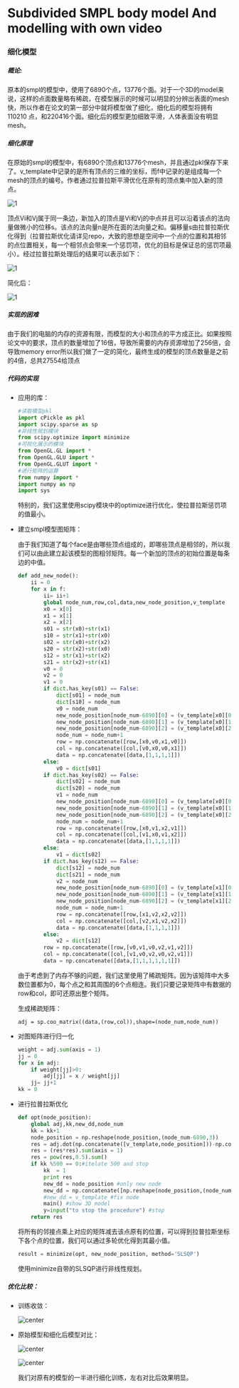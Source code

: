 # Subdivided SMPL body model And modelling with own video

### 细化模型

##### 概论:

原本的smpl的模型中，使用了6890个点，13776个面。对于一个3D的model来说，这样的点面数量略有稀疏，在模型展示的时候可以明显的分辨出表面的mesh快，所以作者在论文的第一部分中就将模型做了细化，细化后的模型将拥有110210 点，和220416个面。细化后的模型更加细致平滑，人体表面没有明显mesh。

##### 细化原理

在原始的smpl的模型中，有6890个顶点和13776个mesh，并且通过pkl保存下来了。v_template中记录的是所有顶点的三维的坐标，而f中记录的是组成每一个mesh的顶点的编号。作者通过拉普拉斯平滑优化在原有的顶点集中加入新的顶点。

![1](./src/1.png)

顶点Vi和Vj属于同一条边，新加入的顶点是Vi和Vj的中点并且可以沿着该点的法向量做微小的位移s。该点的法向量n是所在面的法向量之和。偏移量s由拉普拉斯优化得到（拉普拉斯优化请详见repo，大致的思想是空间中一个点的位置和其相邻的点位置相关，每一个相邻点会带来一个惩罚项，优化的目标是保证总的惩罚项最小）。经过拉普拉斯处理后的结果可以表示如下：

![1](./src/2.png)

简化后：

![1](./src/3.png)

##### 实现的困难

由于我们的电脑的内存的资源有限，而模型的大小和顶点的平方成正比。如果按照论文中的要求，顶点的数量增加了16倍，导致所需要的内存资源增加了256倍，会导致memory error所以我们做了一定的简化，最终生成的模型的顶点数量是之前的4倍，总共27554给顶点

##### 代码的实现

- 应用的库：

  ```python
  #读取模型pkl
  import cPickle as pkl
  import scipy.sparse as sp
  #非线性规划模块
  from scipy.optimize import minimize
  #可视化展示的模块
  from OpenGL.GL import *
  from OpenGL.GLU import *
  from OpenGL.GLUT import *
  #进行矩阵的运算
  from numpy import *
  import numpy as np
  import sys
  ```

  特别的，我们这里使用scipy模块中的optimize进行优化，使拉普拉斯惩罚项的值最小。

- 建立smpl模型图矩阵：

  由于我们知道了每个face是由哪些顶点组成的，即哪些顶点是相邻的，所以我们可以由此建立起该模型的图相邻矩阵。每一个新加的顶点的初始位置是每条边的中值。

  ```python
  def add_new_node():
      ii = 0
      for x in f:
          ii= ii+1
          global node_num,row,col,data,new_node_position,v_template
          x0 = x[0]
          x1 = x[1]
          x2 = x[2]
          s01 = str(x0)+str(x1)
          s10 = str(x1)+str(x0)
          s02 = str(x0)+str(x2)
          s20 = str(x2)+str(x0)
          s12 = str(x1)+str(x2)
          s21 = str(x2)+str(x1)
          v0 = 0
          v2 = 0
          v1 = 0
          if dict.has_key(s01) == False:
              dict[s01] = node_num
              dict[s10] = node_num
              v0 = node_num
              new_node_position[node_num-6890][0] = (v_template[x0][0] +v_template[x1][0])/2
              new_node_position[node_num-6890][1] = (v_template[x0][1] +v_template[x1][1])/2
              new_node_position[node_num-6890][2] = (v_template[x0][2] +v_template[x1][2])/2
              node_num = node_num+1
              row = np.concatenate([row,[x0,v0,x1,v0]])
              col = np.concatenate([col,[v0,x0,v0,x1]])
              data = np.concatenate([data,[1,1,1,1]])
          else:
              v0 = dict[s01]
          if dict.has_key(s02) == False:
              dict[s02] = node_num
              dict[s20] = node_num
              v1 = node_num
              new_node_position[node_num-6890][0] = (v_template[x0][0] +v_template[x2][0])/2
              new_node_position[node_num-6890][1] = (v_template[x0][1] +v_template[x2][1])/2
              new_node_position[node_num-6890][2] = (v_template[x0][2] +v_template[x2][2])/2
              node_num = node_num+1
              row = np.concatenate([row,[x0,v1,x2,v1]])
              col = np.concatenate([col,[v1,x0,v1,x2]])
              data = np.concatenate([data,[1,1,1,1]])
          else:
              v1 = dict[s02]
          if dict.has_key(s12) == False:
              dict[s12] = node_num
              dict[s21] = node_num
              v2 = node_num
              new_node_position[node_num-6890][0] = (v_template[x1][0] +v_template[x2][0])/2
              new_node_position[node_num-6890][1] = (v_template[x1][1] +v_template[x2][1])/2
              new_node_position[node_num-6890][2] = (v_template[x1][2] +v_template[x2][2])/2
              node_num = node_num+1
              row = np.concatenate([row,[x1,v2,x2,v2]])
              col = np.concatenate([col,[v2,x1,v2,x2]])
              data = np.concatenate([data,[1,1,1,1]])
          else:
              v2 = dict[s12]
          row = np.concatenate([row,[v0,v1,v0,v2,v1,v2]])
          col = np.concatenate([col,[v1,v0,v2,v0,v2,v1]])
          data = np.concatenate([data,[1,1,1,1,1,1]])
  ```

  由于考虑到了内存不够的问题，我们这里使用了稀疏矩阵。因为该矩阵中大多数位置都为0，每个点之和其周围的6个点相连。我们只要记录矩阵中有数据的row和col，即可还原出整个矩阵。

  生成稀疏矩阵：

  `adj = sp.coo_matrix((data,(row,col)),shape=(node_num,node_num))`

- 对图矩阵进行归一化

  ```python
  weight = adj.sum(axis = 1)
  jj = 0
  for x in adj:
      if weight[jj]>0:
          adj[jj] = x / weight[jj]
      jj= jj+1    
  kk = 0
  
  ```

- 进行拉普拉斯优化

  ```python
  def opt(node_position):
      global adj,kk,new_dd,node_num
      kk = kk+1
      node_position = np.reshape(node_position,(node_num-6890,3))
      res = adj.dot(np.concatenate([v_template,node_position]))-np.concatenate([v_template,node_position])
      res = (res*res).sum(axis = 1)
      res = pow(res,0.5).sum()
      if kk %500 == 0:#itelate 500 and stop
          kk  = 1
          print res
          new_dd = node_position #only new node
          new_dd = np.concatenate([np.reshape(node_position,(node_num-6890,3)),v_template]) #new node and fix node
          #new_dd = v_template #fix node
          main() #show 3D model
          y=input("to stop the procedure") #stop
      return res
  ```

  将所有的邻接点乘上对应的矩阵减去该点原有的位置，可以得到拉普拉斯坐标下各个点的位置，我们可以通过多轮优化得到其最小值。

  ```python
  result = minimize(opt, new_node_position, method='SLSQP')
  ```

  使用minimize自带的SLSQP进行非线性规划。


##### 优化比较：

+ 训练收敛：

  ![center](./src/4.jpg)

+ 原始模型和细化后模型对比：

  ![center](./src/4000-500.png)

  ![center](./src/4000-500-2.png)

  我们对原有的模型的一半进行细化训练，左右对比后效果明显。




